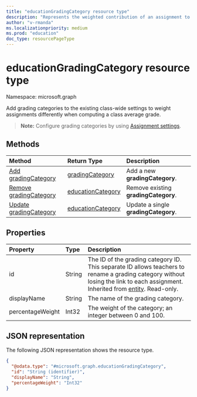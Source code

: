 ```yaml
---
title: "educationGradingCategory resource type"
description: "Represents the weighted contribution of an assignment to a class average grade."
author: "v-rmanda"
ms.localizationpriority: medium
ms.prod: "education"
doc_type: resourcePageType
---
```


# educationGradingCategory resource type

Namespace: microsoft.graph


Add grading categories to the existing class-wide settings to weight assignments differently when computing a class average grade.

>**Note:** Configure grading categories by using [Assignment settings](../resources/educationassignmentsettings.md).

## Methods

| Method		   | Return Type	|Description|
|:---------------|:--------|:----------|
|[Add gradingCategory](../api/educationassignment-post-gradingcategory.md) | [gradingCategory](educationgradingcategory.md) | Add a new **gradingCategory**.|
|[Remove gradingCategory](../api/educationassignment-delete-gradingcategory.md) | [educationCategory](educationgradingcategory.md) | Remove existing **gradingCategory**.|
|[Update gradingCategory](../api/educationgradingcategory-update.md) | [educationCategory](educationgradingcategory.md) | Update a single **gradingCategory**.|


## Properties
| Property	   | Type	|Description|
|:---------------|:--------|:----------|
|id|String|The ID of the grading category ID. This separate ID allows teachers to rename a grading category without losing the link to each assignment. Inherited from [entity](../resources/entity.md). Read-only.|
|displayName|String|The name of the grading category.|
|percentageWeight|Int32|The weight of the category; an integer between 0 and 100.|

## JSON representation

The following JSON representation shows the resource type.

<!-- {
  "blockType": "resource",
  "optionalProperties": [

  ],
  "@odata.type": "microsoft.graph.educationGradingCategory"
}-->

```json
{
  "@odata.type": "#microsoft.graph.educationGradingCategory",
  "id": "String (identifier)",
  "displayName": "String",
  "percentageWeight": "Int32"
}

```

<!-- uuid: 37d99af7-cfc5-4e3b-8566-f7d40e4a2070
2015-10-25 14:57:30 UTC -->
<!--
{
  "type": "#page.annotation",
  "description": "gradingCategory resource",
  "keywords": "",
  "section": "documentation",
  "tocPath": "",
  "suppressions": []
}
-->
